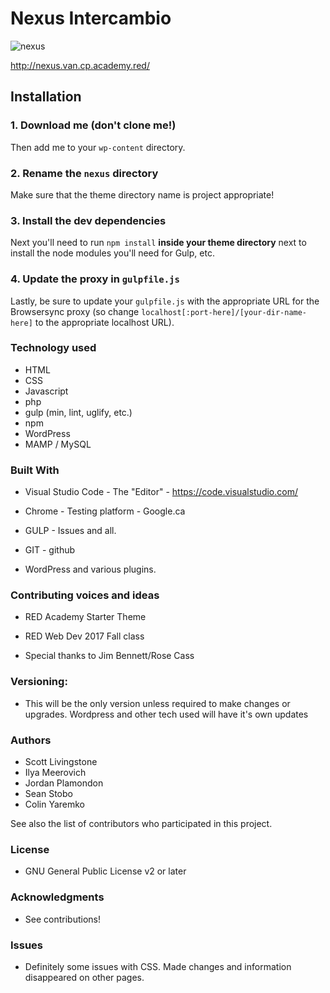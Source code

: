 # Nexus Intercambio

![nexus](https://user-images.githubusercontent.com/32310250/34117024-3c725884-e3cf-11e7-9b47-67d12d724357.PNG)

http://nexus.van.cp.academy.red/

## Installation

### 1. Download me (don't clone me!)

Then add me to your `wp-content` directory.

### 2. Rename the `nexus` directory

Make sure that the theme directory name is project appropriate!

### 3. Install the dev dependencies

Next you'll need to run `npm install` **inside your theme directory** next to install the node modules you'll need for Gulp, etc.

### 4. Update the proxy in `gulpfile.js`

Lastly, be sure to update your `gulpfile.js` with the appropriate URL for the Browsersync proxy (so change `localhost[:port-here]/[your-dir-name-here]` to the appropriate localhost URL).

### Technology used

* HTML
* CSS
* Javascript
* php
* gulp (min, lint, uglify, etc.)
* npm
* WordPress
* MAMP / MySQL

### Built With

* Visual Studio Code - The "Editor" - https://code.visualstudio.com/

* Chrome - Testing platform - Google.ca

* GULP - Issues and all.

* GIT - github

* WordPress and various plugins.

### Contributing voices and ideas

* RED Academy Starter Theme

* RED Web Dev 2017 Fall class

* Special thanks to Jim Bennett/Rose Cass

### Versioning:

* This will be the only version unless required to make changes or upgrades. Wordpress and other tech used will have it's own updates

### Authors

* Scott Livingstone
* Ilya Meerovich
* Jordan Plamondon
* Sean Stobo
* Colin Yaremko

See also the list of contributors who participated in this project.

### License

* GNU General Public License v2 or later

### Acknowledgments

* See contributions!

### Issues

* Definitely some issues with CSS. Made changes and information disappeared on other pages. 
